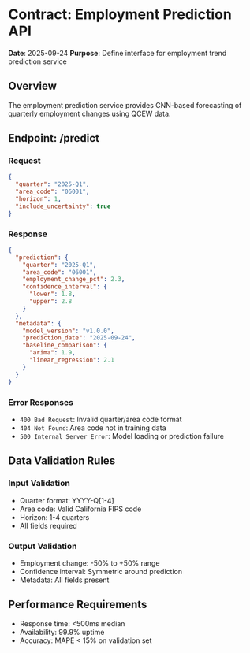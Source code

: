 # Contract: Employment Prediction API

**Date**: 2025-09-24
**Purpose**: Define interface for employment trend prediction service

## Overview
The employment prediction service provides CNN-based forecasting of quarterly employment changes using QCEW data.

## Endpoint: /predict

### Request
```json
{
  "quarter": "2025-Q1",
  "area_code": "06001",
  "horizon": 1,
  "include_uncertainty": true
}
```

### Response
```json
{
  "prediction": {
    "quarter": "2025-Q1",
    "area_code": "06001",
    "employment_change_pct": 2.3,
    "confidence_interval": {
      "lower": 1.8,
      "upper": 2.8
    }
  },
  "metadata": {
    "model_version": "v1.0.0",
    "prediction_date": "2025-09-24",
    "baseline_comparison": {
      "arima": 1.9,
      "linear_regression": 2.1
    }
  }
}
```

### Error Responses
- `400 Bad Request`: Invalid quarter/area code format
- `404 Not Found`: Area code not in training data
- `500 Internal Server Error`: Model loading or prediction failure

## Data Validation Rules

### Input Validation
- Quarter format: YYYY-Q[1-4]
- Area code: Valid California FIPS code
- Horizon: 1-4 quarters
- All fields required

### Output Validation
- Employment change: -50% to +50% range
- Confidence interval: Symmetric around prediction
- Metadata: All fields present

## Performance Requirements
- Response time: <500ms median
- Availability: 99.9% uptime
- Accuracy: MAPE < 15% on validation set